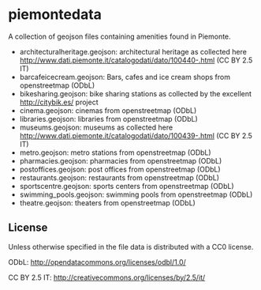 # piemontedata
A collection of geojson files containing amenities found in Piemonte.

- architecturalheritage.geojson: architectural heritage as collected here http://www.dati.piemonte.it/catalogodati/dato/100440-.html (CC BY 2.5 IT)
- barcafeicecream.geojson: Bars, cafes and ice cream shops from openstreetmap (ODbL)
- bikesharing.geojson: bike sharing stations as collected by the excellent http://citybik.es/ project
- cinema.geojson: cinemas from openstreetmap (ODbL)
- libraries.geojson: libraries from openstreetmap (ODbL)
- museums.geojson: museums as collected here http://www.dati.piemonte.it/catalogodati/dato/100439-.html (CC BY 2.5 IT)
- metro.geojson: metro stations from openstreetmap (ODbL)
- pharmacies.geojson: pharmacies from openstreetmap (ODbL)
- postoffices.geojson: post offices from openstreetmap (ODbL)
- restaurants.geojson: restaurants from openstreetmap (ODbL)
- sportscentre.geojson: sports centers from openstreetmap (ODbL)
- swimming_pools.geojson: swimming pools from openstreetmap (ODbL)
- theatre.geojson: theaters from openstreetmap (ODbL)

License
-------
Unless otherwise specified in the file data is distributed with a CC0 license.

ODbL: http://opendatacommons.org/licenses/odbl/1.0/

CC BY 2.5 IT: http://creativecommons.org/licenses/by/2.5/it/
